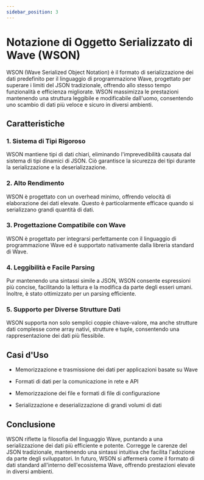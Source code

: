 ```yaml
---
sidebar_position: 3
---
```


# Notazione di Oggetto Serializzato di Wave (WSON)
WSON (Wave Serialized Object Notation) è il formato di serializzazione dei dati predefinito per il linguaggio di programmazione Wave, progettato per superare i limiti del JSON tradizionale, offrendo allo stesso tempo funzionalità e efficienza migliorate. WSON massimizza le prestazioni mantenendo una struttura leggibile e modificabile dall'uomo, consentendo uno scambio di dati più veloce e sicuro in diversi ambienti.

## Caratteristiche
### 1. **Sistema di Tipi Rigoroso**
WSON mantiene tipi di dati chiari, eliminando l'imprevedibilità causata dal sistema di tipi dinamici di JSON. Ciò garantisce la sicurezza dei tipi durante la serializzazione e la deserializzazione.

### 2. **Alto Rendimento**
WSON è progettato con un overhead minimo, offrendo velocità di elaborazione dei dati elevate. Questo è particolarmente efficace quando si serializzano grandi quantità di dati.

### 3. **Progettazione Compatibile con Wave**
WSON è progettato per integrarsi perfettamente con il linguaggio di programmazione Wave ed è supportato nativamente dalla libreria standard di Wave.

### 4. **Leggibilità e Facile Parsing**
Pur mantenendo una sintassi simile a JSON, WSON consente espressioni più concise, facilitando la lettura e la modifica da parte degli esseri umani. Inoltre, è stato ottimizzato per un parsing efficiente.

### 5. **Supporto per Diverse Strutture Dati**
WSON supporta non solo semplici coppie chiave-valore, ma anche strutture dati complesse come array nativi, strutture e tuple, consentendo una rappresentazione dei dati più flessibile.

## Casi d'Uso
* Memorizzazione e trasmissione dei dati per applicazioni basate su Wave

* Formati di dati per la comunicazione in rete e API

* Memorizzazione dei file e formati di file di configurazione

* Serializzazione e deserializzazione di grandi volumi di dati

## Conclusione
WSON riflette la filosofia del linguaggio Wave, puntando a una serializzazione dei dati più efficiente e potente. Corregge le carenze del JSON tradizionale, mantenendo una sintassi intuitiva che facilita l'adozione da parte degli sviluppatori. In futuro, WSON si affermerà come il formato di dati standard all'interno dell'ecosistema Wave, offrendo prestazioni elevate in diversi ambienti.
